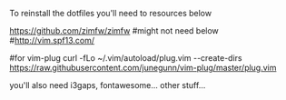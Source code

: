 To reinstall the dotfiles you'll need to resources below

https://github.com/zimfw/zimfw 
#might not need below
#http://vim.spf13.com/

#for vim-plug
curl -fLo ~/.vim/autoload/plug.vim --create-dirs \
    https://raw.githubusercontent.com/junegunn/vim-plug/master/plug.vim

you'll also need i3gaps, fontawesome... other stuff...
